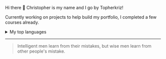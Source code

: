 Hi there 👋 Christopher is my name and I go by Topherkriz!

Currently working on projects to help build my portfolio, I completed a few courses already. 
<details>
<summary>My top languages</summary>

| Rank | Languages |
|-----:|-----------|
|     1| Javascript|
|     2| HTML      |
|     3| CSS       |

</details>

---

> Intelligent men learn from their mistakes, but wise men learn from other people's mistake.

<!--
**Topherkriz/Topherkriz** is a ✨ _special_ ✨ repository because its `README.md` (this file) appears on your GitHub profile.

Here are some ideas to get you started:

- 🔭 I’m currently working on ...
- 🌱 I’m currently learning ...
- 👯 I’m looking to collaborate on ...
- 🤔 I’m looking for help with ...
- 💬 Ask me about ...
- 📫 How to reach me: ...
- 😄 Pronouns: ...
- ⚡ Fun fact: ...
-->
